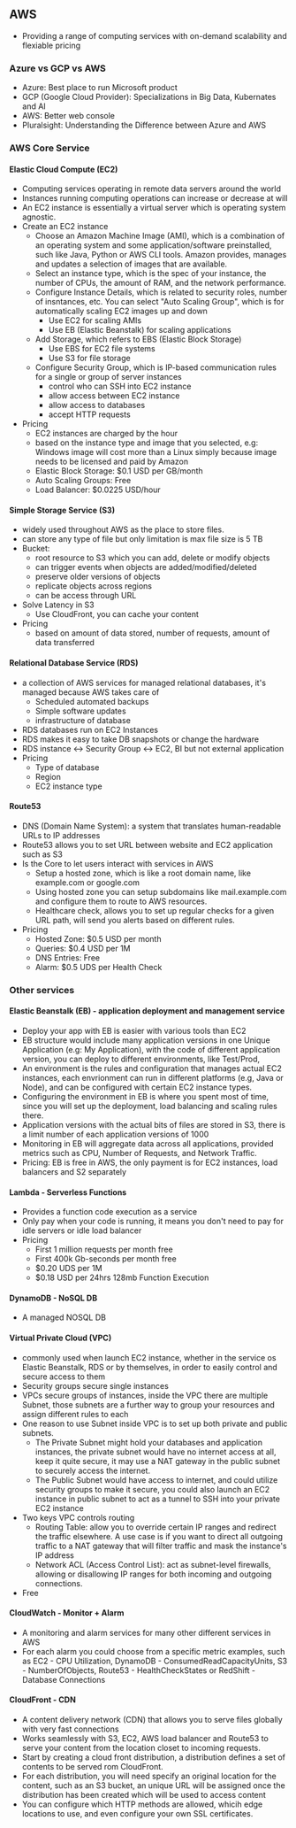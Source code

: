 ## AWS
- Providing a range of computing services with on-demand scalability and flexiable pricing
### Azure vs GCP vs AWS
- Azure: Best place to run Microsoft product
- GCP (Google Cloud Provider): Specializations in Big Data, Kubernates and AI
- AWS: Better web console
- Pluralsight: Understanding the Difference between Azure and AWS
### AWS Core Service
#### Elastic Cloud Compute (EC2)
-  Computing services operating in remote data servers around the world
-  Instances running computing operations can increase or decrease at will
-  An EC2 instance is essentially a virtual server which is operating system agnostic.
- Create an EC2 instance
	- Choose an Amazon Machine Image (AMI), which is a combination of an operating system and some application/software preinstalled, such like Java, Python or AWS CLI tools. Amazon provides, manages and updates a selection of images that are available.
	- Select an instance type, which is the spec of your instance, the number of CPUs, the amount of RAM, and the network performance.
	- Configure Instance Details, which is related to security roles, number of insntances, etc. You can select "Auto Scaling Group", which is for automatically scaling EC2 images up and down
		- Use EC2 for scaling AMIs
		- Use EB (Elastic Beanstalk) for scaling applications 
	- Add Storage, which refers to EBS (Elastic Block Storage)
		- Use EBS for EC2 file systems
		- Use S3 for file storage
	- Configure Security Group, which is IP-based communication rules for a single or group of server instances
		- control who can SSH into EC2 instance
		- allow access between EC2 instance
		- allow access to databases
		- accept HTTP requests
- Pricing
	- EC2 instances are charged by the hour
	- based on the instance type and image that you selected, e.g: Windows image will cost more than a Linux simply because image needs to be licensed and paid by Amazon
	- Elastic Block Storage: $0.1 USD per GB/month
	- Auto Scaling Groups: Free
	- Load Balancer: $0.0225 USD/hour
#### Simple Storage Service (S3)
-  widely used throughout AWS as the place to store files. 
- can store any type of file but only limitation is max file size is 5 TB
- Bucket: 
	- root resource to S3 which you can add, delete or modify objects
	- can trigger events when objects are added/modified/deleted
	- preserve older versions of objects
	- replicate objects across regions
	- can be access through URL
- Solve Latency in S3
	- Use CloudFront, you can cache your content
- Pricing
	- based on amount of data stored, number of requests, amount of data transferred
#### Relational Database Service (RDS)
- a collection of AWS services for managed relational databases, it's managed because AWS takes care of
	- Scheduled automated backups
	- Simple software updates
	- infrastructure of database
-  RDS databases run on EC2 Instances
-  RDS makes it easy to take DB snapshots or change the hardware
-  RDS instance <-> Security Group <-> EC2, BI but not external application
- Pricing
	- Type of database
	- Region
	- EC2 instance type
#### Route53
- DNS (Domain Name System): a system that translates human-readable URLs to IP addresses
- Route53 allows you to set URL between website and EC2 application such as S3
- Is the Core to let users interact with services in AWS
	- Setup a hosted zone, which is like a root domain name, like example.com or google.com
	- Using hosted zone you can setup subdomains like mail.example.com and configure them to route to AWS resources.
	- Healthcare check, allows you to set up regular checks for a given URL path, will send you alerts based on different rules.
- Pricing
	- Hosted Zone: $0.5 USD per month
	- Queries: $0.4 USD per 1M
	- DNS Entries: Free
	- Alarm: $0.5 UDS per Health Check
### Other services
#### Elastic Beanstalk (EB) - application deployment and management service
- Deploy your app with EB is easier with various tools than EC2
- EB structure would include many application versions in one Unique Application (e.g: My Application), with the code of different application version, you can deploy to different environments, like Test/Prod, 
- An environment is the rules and configuration that manages actual EC2 instances, each envrionment can run in different platforms (e.g, Java or Node), and can be configured with certain EC2 instance types.
- Configuring the environment in EB is where you spent most of time, since you will set up the deployment, load balancing and scaling rules there.
- Application versions with the actual bits of files are stored in S3,  there is a limit number of each application versions of 1000
- Monitoring in EB will aggregate data across all applications, provided metrics such as CPU, Number of Requests, and Network Traffic.
- Pricing: EB is free in AWS, the only payment is for EC2 instances, load balancers and S2 separately
#### Lambda - Serverless Functions
- Provides a function code execution as a service
- Only pay when your code is running, it means you don't need to pay for idle servers or idle load balancer
- Pricing
	- First 1 million requests per month free
	- First 400k Gb-seconds per month free
	- $0.20 UDS per 1M
	- $0.18 USD per 24hrs 128mb Function Execution
#### DynamoDB - NoSQL DB
- A managed NOSQL DB
#### Virtual Private Cloud (VPC)
- commonly used when launch EC2 instance, whether in the service os Elastic Beanstalk, RDS or by themselves, in order to easily control and secure access to them
- Security groups secure single instances
- VPCs secure groups of instances, inside the VPC there are multiple Subnet, those subnets are a further way to group your resources and assign different rules to each
- One reason to use Subnet inside VPC is to set up both private and public subnets.
	- The Private Subnet might hold your databases and application instances, the private subnet would have no internet access at all, keep it quite secure, it may use a NAT gateway in the public subnet to securely access the internet.
	- The Public Subnet would have access to internet, and could utilize security groups to make it secure, you could also launch an EC2 instance in public subnet to act as a tunnel to SSH into your private EC2 instance
- Two keys VPC controls routing
	- Routing Table: allow you to override certain IP ranges and redirect the traffic elsewhere. A use case is if you want to direct all outgoing traffic to a NAT gateway that will filter traffic and mask the instance's IP address
	- Network ACL (Access Control List):  act as subnet-level firewalls, allowing or disallowing IP ranges for both incoming and outgoing connections.
- Free
#### CloudWatch - Monitor + Alarm
- A monitoring and alarm services for many other different services in AWS
- For each alarm you could choose from a specific metric examples, such as EC2 - CPU Utilization, DynamoDB - ConsumedReadCapacityUnits, S3 - NumberOfObjects, Route53 - HealthCheckStates or RedShift - Database Connections
#### CloudFront - CDN
- A content delivery network (CDN) that allows you to serve files globally with very fast connections
-  Works seamlessly with S3, EC2, AWS load balancer and Route53 to serve your content from the location closet to incoming requests.
- Start by creating a cloud front distribution, a distribution defines a set of contents to be served rom CloudFront.
- For each distribution, you will need specify an original location for the content, such as an S3 bucket, an unique URL will be assigned once the distribution has been created which will be used to access content
- You can configure which HTTP methods are allowed, whicih edge locations to use, and even configure your own SSL certificates.
### 
<!--stackedit_data:
eyJoaXN0b3J5IjpbMTU1NTAxNDI5MSwtMTEzMjUxOTA2MCwtND
g5MTIzOTk3LDQwODkwNDc2NywtMTc0MzUxMTM4NywtMTM3ODU2
MTM1MCwtNzY2MzQyNTcxLDE3OTI4NzM5MDUsLTE0MzIwODgzMz
MsLTk5MTcxNTM0OSw4NDU0NzIxMTIsLTMxMzI2NDA0OCwtNjg1
MDc1MzkyLDE1MDQxOTg2MDQsNzM0NzMwMDM0LDkyNzUzNjM2NS
wxODg1NjE2NTU5LDE0MzIzOTA4NDYsLTIwODg3NDY2MTIsNzMw
OTk4MTE2XX0=
-->